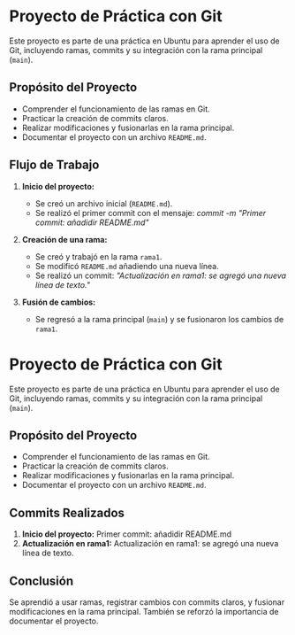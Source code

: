 # Proyecto de Práctica con Git

Este proyecto es parte de una práctica en Ubuntu para aprender el uso de Git, incluyendo ramas, commits y su integración con la rama principal (`main`).

## Propósito del Proyecto

- Comprender el funcionamiento de las ramas en Git.
- Practicar la creación de commits claros.
- Realizar modificaciones y fusionarlas en la rama principal.
- Documentar el proyecto con un archivo `README.md`.

## Flujo de Trabajo

1. **Inicio del proyecto:**
   - Se creó un archivo inicial (`README.md`).
   - Se realizó el primer commit con el mensaje: *commit -m "Primer commit: añadidir README.md"*

2. **Creación de una rama:**
   - Se creó y trabajó en la rama `rama1`.
   - Se modificó `README.md` añadiendo una nueva línea.
   - Se realizó un commit: *"Actualización en rama1: se agregó una nueva línea de texto."*

3. **Fusión de cambios:**
   - Se regresó a la rama principal (`main`) y se fusionaron los cambios de `rama1`.
# Proyecto de Práctica con Git

Este proyecto es parte de una práctica en Ubuntu para aprender el uso de Git, incluyendo ramas, commits y su integración con la rama principal (`main`).

## Propósito del Proyecto

- Comprender el funcionamiento de las ramas en Git.
- Practicar la creación de commits claros.
- Realizar modificaciones y fusionarlas en la rama principal.
- Documentar el proyecto con un archivo `README.md`.

## Commits Realizados

1. **Inicio del proyecto:** Primer commit: añadidir README.md
2. **Actualización en rama1:** Actualización en rama1: se agregó una nueva línea de texto.

## Conclusión

Se aprendió a usar ramas, registrar cambios con commits claros, y fusionar modificaciones en la rama principal. También se reforzó la importancia de documentar el proyecto.

